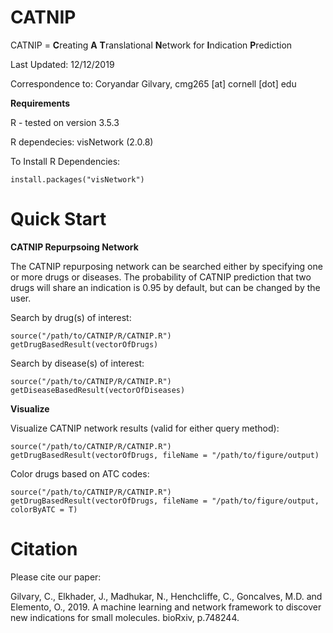 # CATNIP

CATNIP = **C**reating **A** **T**ranslational **N**etwork for **I**ndication **P**rediction

Last Updated: 12/12/2019

Correspondence to: Coryandar Gilvary, cmg265 [at] cornell [dot] edu


**Requirements**

R - tested on version 3.5.3

R dependecies: visNetwork (2.0.8)

To Install R Dependencies:
```
install.packages("visNetwork")
```

# Quick Start
**CATNIP Repurpsoing Network**

The CATNIP repurposing network can be searched either by specifying one or more drugs or diseases. The probability of CATNIP prediction that two drugs will share an indication is 0.95 by default, but can be changed by the user.  

Search by drug(s) of interest:

```
source("/path/to/CATNIP/R/CATNIP.R")
getDrugBasedResult(vectorOfDrugs)
```

Search by disease(s) of interest:

```
source("/path/to/CATNIP/R/CATNIP.R")
getDiseaseBasedResult(vectorOfDiseases)
```
**Visualize**

Visualize CATNIP network results (valid for either query method):
```
source("/path/to/CATNIP/R/CATNIP.R")
getDrugBasedResult(vectorOfDrugs, fileName = "/path/to/figure/output)
```

Color drugs based on ATC codes:
```
source("/path/to/CATNIP/R/CATNIP.R")
getDrugBasedResult(vectorOfDrugs, fileName = "/path/to/figure/output, colorByATC = T)
```

# Citation
Please cite our paper: 

Gilvary, C., Elkhader, J., Madhukar, N., Henchcliffe, C., Goncalves, M.D. and Elemento, O., 2019. A machine learning and network framework to discover new indications for small molecules. bioRxiv, p.748244.
